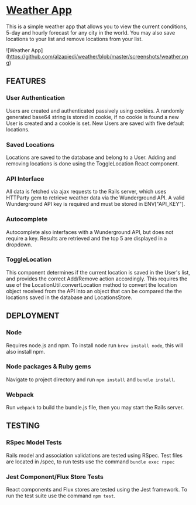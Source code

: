 # [Weather App](http://fp-weather.herokuapp.com)

This is a simple weather app that allows you to view the current conditions, 5-day and hourly forecast for any city in the world.  You may also save locations to your list and remove locations from your list.

![Weather App] (https://github.com/alzapiedi/weather/blob/master/screenshots/weather.png)

## FEATURES

### User Authentication
Users are created and authenticated passively using cookies. A randomly generated base64 string is stored in cookie, if no cookie is found a new User is created and a cookie is set. New Users are saved with five default locations.

### Saved Locations
Locations are saved to the database and belong to a User. Adding and removing locations is done using the ToggleLocation React component.

### API Interface
All data is fetched via ajax requests to the Rails server, which uses HTTParty gem to retrieve weather data via the Wunderground API. A valid Wunderground API key is required and must be stored in ENV["API_KEY"].

### Autocomplete
Autocomplete also interfaces with a Wunderground API, but does not require a key. Results are retrieved and the top 5 are displayed in a dropdown.

### ToggleLocation
This component determines if the current location is saved in the User's list, and provides the correct Add/Remove action accordingly. This requires the use of the LocationUtil.convertLocation method to convert the location object received from the API into an object that can be compared the the locations saved in the database and LocationsStore.

## DEPLOYMENT

### Node
Requires node.js and npm. To install node run `brew install node`, this will also install npm.

### Node packages & Ruby gems
Navigate to project directory and run `npm install` and `bundle install`.

### Webpack
Run `webpack` to build the bundle.js file, then you may start the Rails server.


## TESTING

### RSpec Model Tests
Rails model and association validations are tested using RSpec.  Test files are located in /spec, to run tests use the command
`bundle exec rspec`

### Jest Component/Flux Store Tests
React components and Flux stores are tested using the Jest framework. To run the test suite use the command `npm test`.
